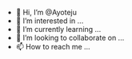 - 👋 Hi, I’m @Ayoteju
- 👀 I’m interested in ...
- 🌱 I’m currently learning ...
- 💞️ I’m looking to collaborate on ...
- 📫 How to reach me ...

<!---
Ayoteju/Ayoteju is a ✨ special ✨ repository because its `README.md` (this file) appears on your GitHub profile.
You can click the Preview link to take a look at your changes.
--->
